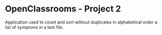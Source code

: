 # OpenClassrooms - Project 2

Application used to count and sort without duplicates in alphabetical order a list of symptoms in a text file.
